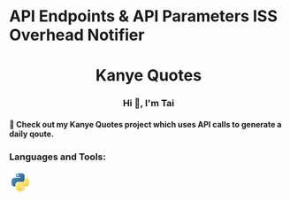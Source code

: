 # API Endpoints & API Parameters ISS Overhead Notifier
<h1 align="center"> Kanye Quotes </h1>
<h3 align="center">Hi 👋, I'm Tai</h3>

<h4 align="left"> 🌱 Check out my Kanye Quotes project which uses API calls to generate a daily qoute. </h4>
<p align="left">
</p>

<h3 align="left">Languages and Tools:</h3>
<p align="left">  <a href="https://www.python.org" target="_blank" rel="noreferrer"> <img src="https://raw.githubusercontent.com/devicons/devicon/master/icons/python/python-original.svg" alt="python" width="40" height="40"/> </a> </p>
